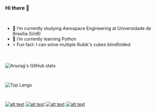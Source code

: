 ### Hi there 👋

<br>

- 🔭 I’m currently studying Aerospace Engineering at Universidade de Brasília (UnB)
- 🌱 I’m currently learning Python
- ⚡ Fun fact: I can solve multiple Rubik's cubes blindfolded

<br>
 
![Anurag's GitHub stats](https://github-readme-stats.vercel.app/api?username=gustavokenzo1&theme=tokyonight)

<br>

![Top Langs](https://github-readme-stats.vercel.app/api/top-langs/?username=gustavokenzo1&theme=tokyonight)

<br>

<!-- icons with padding -->

[![alt text][1.1]][1]
[![alt text][2.1]][2]
[![alt text][3.1]][3]
[![alt text][4.1]][4]

[1.1]: https://img.shields.io/badge/Instagram-E4405F?style=for-the-badge&logo=instagram&logoColor=white (instagram)
[2.1]:https://img.shields.io/badge/Gmail-D14836?style=for-the-badge&logo=gmail&logoColor=white (gmail)
[3.1]: https://img.shields.io/badge/Telegram-2CA5E0?style=for-the-badge&logo=telegram&logoColor=white (telegram)
[4.1]: https://img.shields.io/badge/WhatsApp-25D366?style=for-the-badge&logo=whatsapp&logoColor=white (whatsapp)

[1]: https://www.instagram.com/gustavokenzo1/
[2]: mailto:gustavokenzo314@gmail.com
[3]: https://t.me/gustavokenzo1
[4]: https://api.whatsapp.com/send?phone=5561991092610
